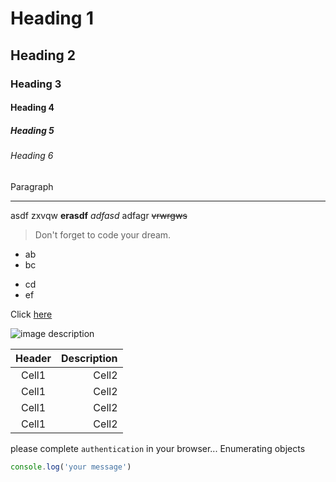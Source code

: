 <!-- Heading -->
# Heading 1
## Heading 2
### Heading 3
#### Heading 4
##### Heading 5
###### Heading 6
Paragraph

<!-- Line -->
___

<!-- Text attributes -->
asdf zxvqw **erasdf** *adfasd* adfagr ~~vrwrgws~~

<!-- Quote -->
> Don't forget to code your dream.

<!-- Bullet list -->
* ab
* bc
- cd
- ef

<!-- Link -->
Click [here](https://github.com/1pjm)

<!-- Image -->
![image description](https://search.pstatic.net/common/?src=http%3A%2F%2Fcafefiles.naver.net%2FMjAxNjEwMjVfMjU4%2FMDAxNDc3MzIxMjQ3MjM3.rRaSL8N22kRmIldqlEyScrCpBnZzxMrd9qEV0FbFmZkg.MDCv-FdzzhJ1HPjKVU1mT9IE7WbdEY8Mcd7Kbi_JbH8g.JPEG.junkh8923%2FKakaoTalk_20161024_235304860.jpg&type=sc960_832)

<!-- Table -->
|Header|Description|
|:--:|--:|
|Cell1|Cell2|
|Cell1|Cell2|
|Cell1|Cell2|
|Cell1|Cell2|

<!-- Code -->
please complete `authentication` in your browser... Enumerating objects

```ts
console.log('your message')
```
